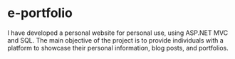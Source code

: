 # e-portfolio
I have developed a personal website for personal use, using ASP.NET MVC and SQL. The main objective of the project is to provide individuals with a platform to showcase their personal information, blog posts, and portfolios.
